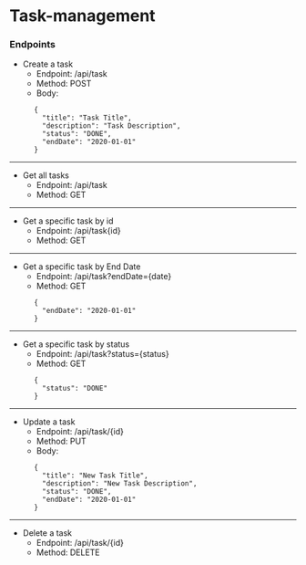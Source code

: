 # Task-management

### Endpoints

- Create a task
    - Endpoint: /api/task
    - Method: POST
    - Body:
````
      {
        "title": "Task Title",
        "description": "Task Description",
        "status": "DONE",
        "endDate": "2020-01-01"
      }
````
---
- Get all tasks
    - Endpoint: /api/task
    - Method: GET
---
- Get a specific task by id
    - Endpoint: /api/task{id}
    - Method: GET
---
- Get a specific task by End Date
    - Endpoint: /api/task?endDate={date}
    - Method: GET
````
      {
        "endDate": "2020-01-01"
      }
````
---
- Get a specific task by status
    - Endpoint: /api/task?status={status}
    - Method: GET
````
      {
        "status": "DONE"
      }
````
---
- Update a task
    - Endpoint: /api/task/{id}
    - Method: PUT
    - Body:
````
      {
        "title": "New Task Title",
        "description": "New Task Description",
        "status": "DONE",
        "endDate": "2020-01-01"
      }
````
---
- Delete a task
    - Endpoint: /api/task/{id}
    - Method: DELETE
